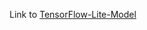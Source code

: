 Link to [TensorFlow-Lite-Model](https://drive.google.com/file/d/13_75LLvKAngLGgWyMRXh9VE421u3voyQ/view?usp=drive_link)